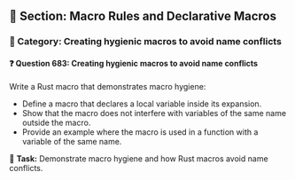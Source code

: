 ## 📘 Section: Macro Rules and Declarative Macros
### 🔹 Category: Creating hygienic macros to avoid name conflicts
#### ❓ Question 683: Creating hygienic macros to avoid name conflicts

Write a Rust macro that demonstrates macro hygiene:

- Define a macro that declares a local variable inside its expansion.
- Show that the macro does not interfere with variables of the same name outside the macro.
- Provide an example where the macro is used in a function with a variable of the same name.

🔧 **Task:** Demonstrate macro hygiene and how Rust macros avoid name conflicts.
